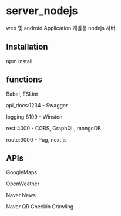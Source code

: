 # server_nodejs

web 및 android Application 개발용 nodejs 서버

## Installation

npm install

## functions

Babel, ESLint

api_docs:1234 - Swagger

logging:8109 - Winston

rest:4000 - CORS, GraphQL, mongoDB

route:3000 - Pug, next.js

## APIs

GoogleMaps

OpenWeather

Naver News

Naver QR Checkin Crawling